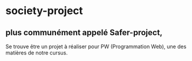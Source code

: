 # society-project
## plus communément appelé Safer-project,
Se trouve être un projet à réaliser pour PW (Programmation Web), une des matières de notre cursus. 
